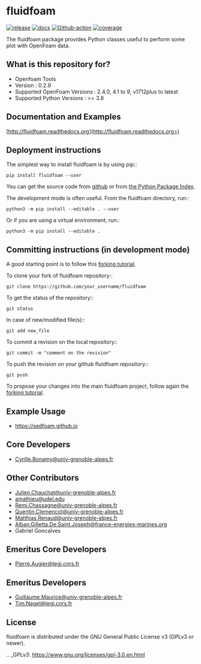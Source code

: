 fluidfoam
=========

[![release](https://img.shields.io/pypi/v/fluidfoam.svg)](https://pypi.python.org/pypi/fluidfoam/)
[![docs](https://readthedocs.org/projects/fluidfoam/badge/?version=latest)](http://fluidfoam.readthedocs.org)
[![Github-action](https://github.com/fluiddyn/fluidfoam/actions/workflows/build_and_test.yml/badge.svg)](https://github.com/fluiddyn/fluidfoam/actions)
[![coverage](https://codecov.io/gh/fluiddyn/fluidfoam/branch/master/graph/badge.svg)](https://codecov.io/gh/fluiddyn/fluidfoam/branch/master/)

The fluidfoam package provides Python classes useful to perform some plot with OpenFoam data.

What is this repository for?
----------------------------

* Openfoam Tools
* Version : 0.2.9
* Supported OpenFoam Versions : 2.4.0, 4.1 to 9, v1712plus to latest
* Supported Python Versions : >= 3.8

Documentation and Examples
--------------------------

[http://fluidfoam.readthedocs.org](http://fluidfoam.readthedocs.org>)

Deployment instructions
-----------------------

The simplest way to install fluidfoam is by using pip::

  `pip install fluidfoam --user`

You can get the source code from [github](https://github.com/fluiddyn/fluidfoam>)
or from [the Python Package Index](https://pypi.python.org/pypi/fluidfoam/).

The development mode is often useful. From the fluidfoam directory, run::

  `python3 -m pip install --editable . --user`
  
Or if you are using a virtual environment, run::

  `python3 -m pip install --editable .`

Committing instructions (in development mode)
---------------------------------------------

A good starting point is to follow this [forking tutorial](https://guides.github.com/activities/forking/).

To clone your fork of fluidfoam repository::

  `git clone https://github.com/your_username/fluidfoam`
  
To get the status of the repository::

  `git status`

In case of new/modified file(s)::

  `git add new_file`

To commit a revision on the local repository::

  `git commit -m "comment on the revision"`

To push the revision on your github fluidfoam repository::

  `git push`

To propose your changes into the main fluidfoam project, follow again the [forking tutorial](https://guides.github.com/activities/forking/).

Example Usage
-------------

* https://sedfoam.github.io

Core Developers
---------------

* Cyrille.Bonamy@univ-grenoble-alpes.fr

Other Contributors
------------------

* Julien.Chauchat@univ-grenoble-alpes.fr
* amathieu@udel.edu
* Remi.Chassagne@univ-grenoble-alpes.fr
* Quentin.Clemencot@univ-grenoble-alpes.fr
* Matthias.Renaud@univ-grenoble-alpes.fr
* Alban.Gilletta.De.Saint.Joseph@france-energies-marines.org
* Gabriel Goncalves

Emeritus Core Developers
------------------------

* Pierre.Augier@legi.cnrs.fr

Emeritus Developers
------------------------

* Guillaume.Maurice@univ-grenoble-alpes.fr
* Tim.Nagel@legi.cnrs.fr

License
-------

fluidfoam is distributed under the GNU General Public License v3 (GPLv3 or newer).

.. _GPLv3: https://www.gnu.org/licenses/gpl-3.0.en.html
